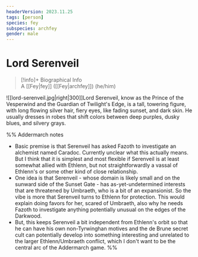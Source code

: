 ```yaml
---
headerVersion: 2023.11.25
tags: [person]
species: fey
subspecies: archfey
gender: male
---
```

# Lord Serenveil
>[!info]+ Biographical Info  
> A [[Fey|fey]] ([[Fey|archfey]]) (he/him)

![[lord-serenveil.jpg|right|300]]Lord Serenveil, know as the Prince of the Vesperwind and the Guardian of Twilight's Edge, is a tall, towering figure, with long flowing silver hair, fiery eyes, like fading sunset, and dark skin. He usually dresses in robes that shift colors between deep purples, dusky blues, and silvery grays.

%% Addermarch notes
- Basic premise is that Serenveil has asked Fazoth to investigate an alchemist named Caradoc. Currently unclear what this actually means. But I think that it is simplest and most flexible if Serenveil is at least somewhat allied with Ethlenn, but not  straightforwardly a vassal of Ethlenn's or some other kind of close relationship. 
- One idea is that Serenveil - whose domain is likely small and on the sunward side of the Sunset Gate - has as-yet-undetermined interests that are threatened by Umbraeth, who is a bit of an expansionist. So the vibe is more that Serenveil turns to Ethlenn for protection. This would explain doing favors for her, scared of Umbraeth, also why he needs Fazoth to investigate anything potentially unusual on the edges of the Darkwood. 
- But, this keeps Serenveil a bit independent from Ethlenn's orbit so that he can have his own non-Tyrwinghan motives and the de Brune secret cult can potentially develop into something interesting and unrelated to the larger Ethlenn/Umbraeth conflict, which I don't want to be the central arc of the Addermarch game. 
%%